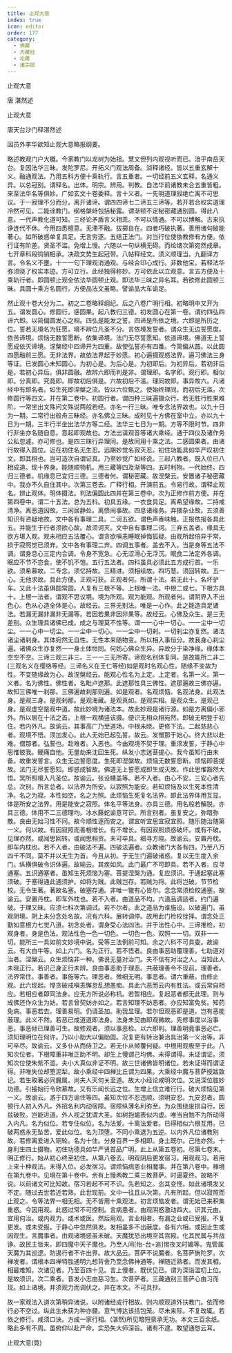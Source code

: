 ```yaml
---
title: 止观大意
index: true
icon: editor
order: 177
category:
  - 佛藏
  - 大藏经
  - 论藏
  - 诸宗部
---
```


  止观大意  

唐 湛然述  

止观大意  

唐天台沙门释湛然述  

因员外李华欲知止观大意略报纲要。  

略述教观门户大概。今家教门以龙树为始祖。慧文但列内观视听而已。洎乎南岳天台。复因法华三昧。发陀罗尼。开拓义门观法周备。消释诸经。皆以五重玄解十义。融通观法。乃用五科方便十乘轨行。言五重者。一切经前五义玄释。名通义异。以总冠别。谓释名。出体。明宗。辨用。判教。自法华前诸教未合五重皆粗。来至法华名等俱妙。广如玄文十卷委释。言十义者。一先明道理寂绝亡离不可思议。于一寂理不分而分。离开诸谛。谓四四谛七二谛五三谛等。若开若合权实道理冷然可见。二能诠教门。纲格槃峙包括秘露。谓渐顿不定秘密藏通别圆。得此八意。一代声教化道可知。三经论矛盾言义相乖。不可以情通。不可以博解。古来执诤连代不休。今用四悉檀意。无滞不融。拔掷自在。四者巧破执著。善用诸句破能著心。如所破惑单复具足。无言穷逐。五结正法门。对当行位使依教修有方便。依行证有阶差。贤圣不滥。免增上慢。六随以一句纵横无碍。而纶绪次第宛然成章。七开章科段钩销相承。决疏文势生起冠带。八帖释经文。须义顺理当。九翻译方言。令名义不壅。十一一句下理观消通观。与经合印心成行。非数他宝。若释法华弥须晓了权实本迹。方可立行。此经独得称妙。方可依此以立观意。言五方便及十乘轨行者。即圆顿止观全依法华圆顿止观。即法华三昧之异名耳。若欲修此圆顿三昧。具圆十乘方名圆行。方便品法文虽略。譬谕品大车谕足。  

然止观十卷大分为二。初之二卷略释纲纪。后之八卷广明行相。初略明中又开为五。谓发圆心。修圆行。感圆果。起八教归三德。初发圆心在第一卷。谓约四弘四谛六即。以简偏圆发心之相。四弘是能发之誓。四谛是所依之境。六即是所历之位。誓若无境名为狂愿。境不辨位凡圣不分。言依境发誓者。谓众生无边誓愿度。依苦谛境。烦恼无数誓愿断。依集谛境。法门无尽誓愿知。依道谛境。佛道无上誓愿成依灭谛境。涅槃经中四谛开为四重。故使弘誓亦有四番。今简偏从圆。以此圆四愿融前三愿。无非法界。故依法界起于妙愿。初心遍摄观惑法界。遍习佛法三身等证。已发圆心未知圆心。为初心是。为后心是。为初即后。为初异后。若初非后是。若初心异后。俱非圆融。故辨六即而判是非。谓理即。名字即。观行即。相似即。分真即。究竟即。即故初后俱是。六故初后不滥。理同故即。事异故六。凡诸经中有即名者。如生死即涅槃之流。皆以六位甄之。使始终理同。而初后无滥。次修圆行等四文。并在第二卷中。初圆行者。谓四种三昧遍摄众行。若无胜行胜果难阶。一常坐出文殊问文殊说两般若经。亦名一行三昧。唯专念法界故也。以九十日为一期。二常行出般舟三昧经。亦名佛立三昧。成时见十方佛在室中立。亦以九十日为一期。三半行半坐出法华方等二经。法华三七日为一期。方等不限时节。四非行非坐亦名随自意。意起即观故也。方法出请观音等诸大乘经。通于四仪及诸作务公私忽遽。亦可修也。是四三昧行异理同。是故同用十乘之法。二感圆果者。由诸行故得入圆位。近在初住名无生忍。远期妙觉名寂灭忍。初住功能具如华严叹初住文。即其相也。岂可造次自谓证真。乃至妙觉广如经说。三起八教者。既入位已八相成道。现十界身。能随顺物机。用三藏等四及渐等四。五时利物。一代始终。四归三德者。机缘息已宜归三德。三德者何。谓秘密藏。故涅槃云。安置诸子秘密藏中。我亦不久自住其中。次第三卷去。广释行相。开演前五。令易行故。谓释止观名。辨止观体。明体摄法。判法偏圆此四并在第三卷中。次为正修作前方便。并在第四卷中。谓二十五法。总为五科。初具五缘。一衣食具足。离希望缘故。二持戒清净。离恶道因故。三闲居静处。离愦闹事故。四息诸缘务。弃猥杂业故。五须善知识有咨疑地故。文中各有事理二具。二诃五欲。谓色声香味触。正报依报各具此五。并能生于行者须欲心故。故须诃灭。文中自有事理二诃。三弃五盖者。缘具无欲方堪入观。观未相应五法覆心。谓贪欲嗔恚睡眠掉悔狐疑。由观所起倍异于常。损于寂照觉已须弃。文中各有事理二弃。四调五事者。盖去不入。当是身等五法不调。谓身息心三定内合调。令身不宽急。心无涩滑心无浮沉。眠食二法定外各调。眠应不节不恣食。使不饥不饱。五行五法者。四科虽具必须此五方成行首。一乐欲。须希慕故。二专念。须忆持故。三精进。须相续故。四巧慧。须回转故。五一心。无他求故。具此方便。正观可获。正观者何。所谓十法。若无此十。名坏驴车。又此十法虽俱圆常圆。人复有三根不等。上根唯一法。中根二或七。下根方具十。上根一法者。谓观不思议境。境为所观。观为能观。所观者何。谓阴界入不出色心。色从心造全体是心。故经云。三界无别法。唯是一心作。此之能造具足诸法。若漏无漏非漏非无漏等。若因若果非因非果等。故经云。心佛及众生。是三无差别。众生理具诸佛已成。成之与理莫不性等。谓一一心中一切心。一一尘中一切尘。一一心中一切尘。一一尘中一切心。一一尘中一切刹。一切刹尘亦复然。诸法诸尘诸刹身。其体宛然无自性。无性本来随物变。所以相入事恒分。故我身心刹尘遍。诸佛众生亦复然一一身土体恒同。何妨心佛众生异。异故分于染净缘。缘体本空空不空。三谛三观三非三。三一一三无所寄。谛观名别体复同。是故能所二非二(三观名义在缨络等经。三谛名义在王仁等经)如是观时名观心性。随缘不变故为性。不变随缘故为心。故涅槃经云。能观心性名为上定。上定者。名第一义。第一义者。名为佛性。佛性者。名毗卢遮那。此遮那性具三佛性。遮那遍故三佛亦遍。故知三佛唯一刹那。三佛遍故刹那则遍。如是观者。名观烦恼。名观法身。此观法身。是观三身。是观刹那。是观海藏。是观真如。是观实相。是观众生。是观己身。是观虚空是观中道。故此妙境为诸法本。故此妙观是诸行源。如是方离偏小邪外。所以居在十法之首。上根一观横竖该摄。便识无相众相宛然。即破无明登于初住。若内外凡。故谕云。其事高广乃至道场。中根未晓。更修下法。二起慈悲心者。观境不悟。须加发心。此人无始已起弘誓。故云。发僧那于始心。终大悲以赴难。僧那者。弘誓也。赴难者。入恶也。今由观境不契于理。重须发誓。于静心中思惟彼我。鲠痛自他。无量劫来沈回生死。纵发小志迷菩提心。我今虽知行由未备。故重发誓言。众生无边誓愿度。生死即涅槃故。烦恼无数誓愿断。烦恼即菩提故。法门无尽誓愿知。即惑成智故。佛道无上誓愿成即生成灭故。作此思惟豁然大悟。冥所照境入凡圣位。故谕云。张设幰盖等。若不入者。由心不安。三安心者先总。次别。所言总者。以法界为所安。以寂照为能安。若知烦恼及以生死本性清净。名之为寂。本性如空。名之为照。此烦恼生死复名法界。即此法界体用互显。体是所安之法界。用是能安之寂照。体名平等法身。亦具三德。用名般若解脱。亦具三德。体用不二三德理均。冰水藤蛇谕意可识。所言别者。虽复安之。弥暗弥散。良由无始习性不同。故今顺性逐而安之。谓宜听宜思宜寂宜照。随乐随治随第一义。何以故。有因寂照而善根增长。有不增长。有因寂照烦惑破坏。或有不破。见理亦然。或闻思回转。或闻思相资。未可卒具。细寻方晓。故谕云。安置丹枕。即车内枕也。若不入者。由破法不遍。四破法遍者。众教诸门大各有四。乃至八万四千不同。莫不并以无生为首。今且从初。于无生门遍破诸惑。复以无生度入余门。纵横俱破令识体遍。故喻云。其疾如风。此门最广不可即具。若不入者。应寻通塞。五识通塞者。虽知生死烦恼为塞。菩提涅槃为通。复应须识。于通起塞此塞须破。于塞得通此通须护。如将为贼。此贼岂存。若贼为将。此将岂破。节节检校。无令生著。著故名塞。破塞存通。非唯一辙有心皆尔。念念常须检校通塞。故谕云。安置丹枕。即车外枕也。若不入者。由道品不均。六道品调适者。约门遍破。于理又昧。应须七科次第调试。若不尔者。此之道品为谁施设。以破遍门。虽观阴境。阴上未分念处名故。况有六科。展转调停。故用此门检校铨择。谓念处正勤如意根力七觉八道。初念处者。谓身受心法四法。并于法性心中。三谛推检。初观身者。身是色法。观法性色一色一切色。一切色一色。双照一一切。双非一一切。能所三一具如前文妙境中说。受等三法例前可知。余之六科不可具委。故谕云。有大白牛等。如上六门。名为正行。若不悟者。良由事恶助覆理善。七助道对治者。涅槃云。众生烦恼非一种。佛说无量对治门。夫不信有对治之人。当知此人未晓正行。若识己身正行未辨。良由事恶助于理恶。共蔽理善令不现前。理善者。法界常住。事善者。事施等六。理恶者。微细无明。事恶者。谓六重蔽。由修止观。此六现起。悭贪破戒嗔恚懈怠乱想愚痴。具此六恶而云内有胜法。或云常自相应。若相应者即同法身。应无方所说必称机。若暂相应。复起恶者都无此理。则与成佛还作众生为妨。若言曾契妨亦如之。若言知理不妨恶者。亦应知富免贫。知药免病。事恶若去。理善易明。仍请圣加。助我显理。若尔但观恶即是道。岂有恶能蔽理。此义不然。若恶已成道道即法身。法身未契由即观微故。先修事度以治事恶。事恶倾已理善可生。故修观者。须以事恶检。以六即判。理善明竟事恶必亡。须知理明位在何许。乃以小助大以偏助圆。况复更有转治兼治具治第一义治等。非可卒尽。故谕云。又多仆从而侍卫之。若无仆从倾覆何疑。中根用观极至于此。八知次位者。下根障重非唯正助不明。却生上慢谓己均佛。未得谓得。未证谓证。须知次位使朱紫不滥。夫小大真似非证不明。故三世诸佛皆明诸位。若未证得而谓证得。非唯失位却堕泥犁。故小乘经中四禅比丘谓为四果。大乘经中魔与菩萨授跋致记。若生取著必同魔属。尚夫人天何关至道。故大小经论咸明次位。又说深位胜妙功德。引接始行令欣慕故。又有乐闻长远之位。生增上信立难行行。破大烦恼见第一义。故谕云。游于四方谕住等四。虽知次位不忍违顺。须明安忍。九安忍者。圆顿行人初入外凡。外招名利内动宿障。宿障纵薄名利弥至。为众围绕废损自行。因兹破败。岂能进道。外人视之犹谓大圣。如树抱蝎表似内虚。唯当自勉不为所动得入内凡。名为似位。若专住似位。名为法爱。十离法爱者。已得相似六根互用。已破两惑永无坠苦。爱此似位。名为顶堕。不同小乘退为五逆。以内外凡位诸教别故。若修离爱进入铜轮。名为十住。分身百界一多相即。身土既尔。己他亦然。十身利生四土摄物。初住功德具如华严贤首品广明。此上从第五卷初。尽第七卷末。明正修行。始从初心终至初住。从第八卷去。明观阴后更发宿习。用观观习。若用上来十种观法。未得入位。必发宿习。谓烦恼病患业相魔事。并在第八卷中。禅境在第九卷中。见境在第十卷中。余有上慢两教二乘三教菩萨。时逼夏终。故略不说。以前诸文可比知故。宿习若起不可不识。先若知之。恣其变怪。如此诸境发又不定。随过去世若近若熟。此世现前。文中一往且从次第。凡有所起。但以寂照而止观之。令等法界一相无相。无不皆用十乘观法。初言烦恼发者。谓无始已来积集重惑。今因用观。此惑过常不可控制。言病患者。由观阴惑激动四大。识其元由。宜用何治。或内观力。或术或医。然后用观。言业相者。有漏之业或已受报。不复更发。或未受报。于静心中忽然俱发。发相虽多不出蔽度。各有六相。或因止生或因观生。言魔事者。由观诸境惑虽未破。天魔犹恐出境空其宫殿。化其民属与共战诤。故民主皆来。即四魔中天子魔也。乃至人间[怡-台+追]惕夜叉时媚等。鬼管属天魔为其巡逻。防遏行者不许出界。故大品云。菩萨不说魔者。名菩萨旃陀罗。次禅发者。谓根本四禅特胜通明九想背舍乃至念佛神通等。禅随近熟者。而发其相。相最难知。次诸见者。乃至百四十见。言上慢者。既伏见已。谓为深诣滥叨上位。是故须识。次二乘者。昔发小志由慈习生。次菩萨者。三藏通别三菩萨心由习而现。如上诸境。并须观力而调伏之。并在本文。不可具抄。  

故一家观法入道次第稍异诸说。以附诸经成行相故。则内顺观道外扶教门。依而修行必不空过。纵此生未获为种亦疆。意气博达该括包笼。尽未来际。不复改辄。若依之修行。咸须口诀。方成一家行相。(湛然)所见暗短禀承无功。本文三百余纸。略此多有不周。虽俯仰以赴严命。实恐失大师深旨。诸有不逮。敢望通恕云耳。  

止观大意(竟)  
